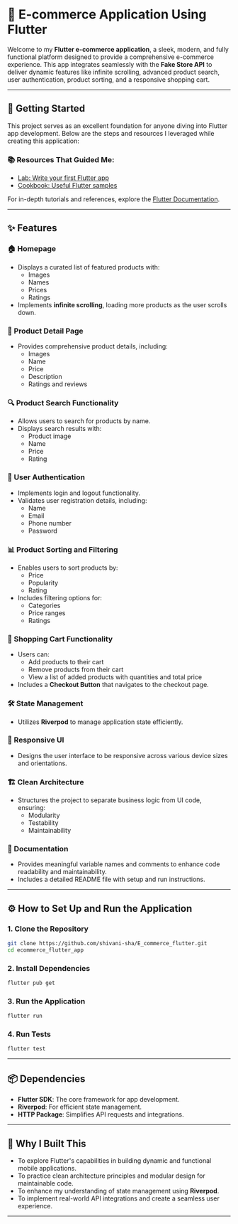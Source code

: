 # **🌟 E-commerce Application Using Flutter**

Welcome to my **Flutter e-commerce application**, a sleek, modern, and fully functional platform designed to provide a comprehensive e-commerce experience. This app integrates seamlessly with the **Fake Store API** to deliver dynamic features like infinite scrolling, advanced product search, user authentication, product sorting, and a responsive shopping cart.

---

## **🚀 Getting Started**

This project serves as an excellent foundation for anyone diving into Flutter app development. Below are the steps and resources I leveraged while creating this application:

### **📚 Resources That Guided Me**:
- [Lab: Write your first Flutter app](https://flutter.dev/docs/get-started/codelab)
- [Cookbook: Useful Flutter samples](https://flutter.dev/docs/cookbook)

For in-depth tutorials and references, explore the [Flutter Documentation](https://flutter.dev/docs).

---

## **✨ Features**

### **🏠 Homepage**
- Displays a curated list of featured products with:
  - Images
  - Names
  - Prices
  - Ratings
- Implements **infinite scrolling**, loading more products as the user scrolls down.

### **📄 Product Detail Page**
- Provides comprehensive product details, including:
  - Images
  - Name
  - Price
  - Description
  - Ratings and reviews

### **🔍 Product Search Functionality**
- Allows users to search for products by name.
- Displays search results with:
  - Product image
  - Name
  - Price
  - Rating

### **🔐 User Authentication**
- Implements login and logout functionality.
- Validates user registration details, including:
  - Name
  - Email
  - Phone number
  - Password

### **📊 Product Sorting and Filtering**
- Enables users to sort products by:
  - Price
  - Popularity
  - Rating
- Includes filtering options for:
  - Categories
  - Price ranges
  - Ratings

### **🛒 Shopping Cart Functionality**
- Users can:
  - Add products to their cart
  - Remove products from their cart
  - View a list of added products with quantities and total price
- Includes a **Checkout Button** that navigates to the checkout page.

### **🛠️ State Management**
- Utilizes **Riverpod** to manage application state efficiently.

### **📱 Responsive UI**
- Designs the user interface to be responsive across various device sizes and orientations.

### **🏗️ Clean Architecture**
- Structures the project to separate business logic from UI code, ensuring:
  - Modularity
  - Testability
  - Maintainability

### **📝 Documentation**
- Provides meaningful variable names and comments to enhance code readability and maintainability.
- Includes a detailed README file with setup and run instructions.

---

## **⚙️ How to Set Up and Run the Application**

### **1. Clone the Repository**
```bash
git clone https://github.com/shivani-sha/E_commerce_flutter.git
cd ecommerce_flutter_app
```

### **2. Install Dependencies**
```bash
flutter pub get
```

### **3. Run the Application**
```bash
flutter run
```

### **4. Run Tests**
```bash
flutter test
```

---

## **📦 Dependencies**

- **Flutter SDK**: The core framework for app development.
- **Riverpod**: For efficient state management.
- **HTTP Package**: Simplifies API requests and integrations.

---

## **🌈 Why I Built This**

- To explore Flutter's capabilities in building dynamic and functional mobile applications.
- To practice clean architecture principles and modular design for maintainable code.
- To enhance my understanding of state management using **Riverpod**.
- To implement real-world API integrations and create a seamless user experience.

---

 
